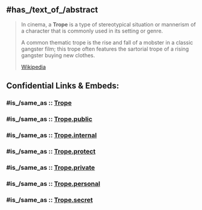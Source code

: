 
## #has_/text_of_/abstract 

> In cinema, a **Trope** is a type of stereotypical situation or mannerism of a character 
> that is commonly used in its setting or genre.
>
> A common thematic trope is the rise and fall of a mobster in a classic gangster film; 
> this trope often features the sartorial trope of a rising gangster buying new clothes.
>
> [Wikipedia](https://en.wikipedia.org/wiki/Trope%20(cinema)) 


## Confidential Links & Embeds: 

### #is_/same_as :: [Trope](/_Standards/Trope.md) 

### #is_/same_as :: [Trope.public](/_public/Trope.public.md) 

### #is_/same_as :: [Trope.internal](/_internal/Trope.internal.md) 

### #is_/same_as :: [Trope.protect](/_protect/Trope.protect.md) 

### #is_/same_as :: [Trope.private](/_private/Trope.private.md) 

### #is_/same_as :: [Trope.personal](/_personal/Trope.personal.md) 

### #is_/same_as :: [Trope.secret](/_secret/Trope.secret.md)

